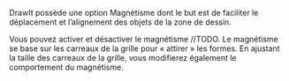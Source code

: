 DrawIt possède une option Magnétisme dont le but est de faciliter le déplacement et l’alignement des objets de la zone de dessin.

 Vous pouvez activer et désactiver le magnétisme //TODO. Le magnétisme se base sur les carreaux de la grille pour « attirer » les formes. En ajustant la taille des carreaux de la grille, vous modifierez également le comportement du magnétisme.